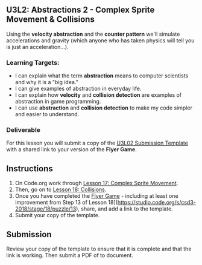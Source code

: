 
[//]: # (<p><iframe src="https://douglasurner.github.io/GDP1/units/3/U3L02-abstractions2/" width="100%" height="666px"></iframe></p>)

## U3L2: Abstractions 2 - Complex Sprite Movement & Collisions

Using the **velocity abstraction** and the **counter pattern** we'll simulate accelerations and gravity (which anyone who has taken physics will tell you is just an acceleration...).

### Learning Targets:

* I can explain what the term **abstraction** means to computer scientists and why it is a "big idea."
* I can give examples of abstraction in everyday life.
* I can explain how **velocity** and **collision detection** are examples of abstraction in game programming.
* I can use **abstraction** and **collision detection** to make my code simpler and easier to understand.

### Deliverable

For this lesson you will submit a copy of the [U3L02 Submission Template](https://docs.google.com/document/d/1XTNK5uS6JM7RbFnPWlXCvYuKNisIWtH2Lfzc9q-WiiY/edit?usp=sharing) with a shared link to your version of the **Flyer Game**.

## Instructions

1. On Code.org work through [Lesson 17: Complex Sprite Movement](https://studio.code.org/s/csd3-2018/stage/17/puzzle/1).
1. Then, go on to [Lesson 18: Collisions](https://studio.code.org/s/csd3-2018/stage/18/puzzle/1).
1. Once you have completed the [Flyer Game](https://studio.code.org/s/csd3-2018/stage/15/puzzle/8) - including at least one improvement from Step 13 of Lesson 18](https://studio.code.org/s/csd3-2018/stage/18/puzzle/13), share, and add a link to the template.
1. Submit your copy of the template.

## Submission

Review your copy of the template to ensure that it is complete and that the link is working. Then submit a PDF of to document.
